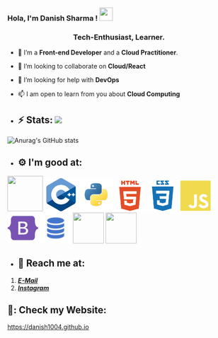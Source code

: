 ### Hola, I'm Danish Sharma !  <img src="https://camo.githubusercontent.com/35d3d11359a49bf12aebb834cc13fd81b95eff4e/68747470733a2f2f6d656469612e67697068792e636f6d2f6d656469612f6876524a434c467a6361737252346961377a2f67697068792e676966" height="30px" width="30px">

 ### <div align=center>  Tech-Enthusiast, Learner.

- 🌱 I’m a **Front-end Developer** and a **Cloud Practitioner**.
- 👯 I’m looking to collaborate on **Cloud/React**
- 🤝 I’m looking for help with **DevOps**
- 📫 I am open to learn from you about **Cloud Computing**

- ## :zap: Stats:                                                                 ![](https://visitor-badge.laobi.icu/badge?page_id=Danish1004.Danish1004)

 ![Anurag's GitHub stats](https://github-readme-stats.vercel.app/api?username=Danish1004&show_icons=true&theme=default)

- ## :gear: I'm good at:
 <img src="https://cdn.iconscout.com/icon/free/png-512/c-programming-569564.png" height="80" width="80"> <img src="https://raw.githubusercontent.com/devicons/devicon/master/icons/cplusplus/cplusplus-original.svg" alt="cplusplus" width="75" height="75"/>  <img src="https://raw.githubusercontent.com/github/explore/80688e429a7d4ef2fca1e82350fe8e3517d3494d/topics/python/python.png" height="75" width="75"> <img src="https://raw.githubusercontent.com/devicons/devicon/master/icons/html5/html5-plain-wordmark.svg" alt="cplusplus" width="70" height="70"/> <img src="https://raw.githubusercontent.com/devicons/devicon/master/icons/css3/css3-plain-wordmark.svg" alt="cplusplus" width="70" height="70"/> <img src="https://raw.githubusercontent.com/devicons/devicon/master/icons/javascript/javascript-plain.svg" alt="cplusplus" width="70" height="70"/> <img src="https://raw.githubusercontent.com/devicons/devicon/master/icons/bootstrap/bootstrap-plain.svg" alt="cplusplus" width="70" height="70"/> <img src="https://raw.githubusercontent.com/github/explore/80688e429a7d4ef2fca1e82350fe8e3517d3494d/topics/sql/sql.png" height="70" width="70"/> <img src="https://cdn.jsdelivr.net/gh/devicons/devicon/icons/react/react-original.svg" height="70" width="70"> <img src="https://cdn.jsdelivr.net/gh/devicons/devicon/icons/git/git-original.svg" height="70" width="70" />
          
- ## :rocket: Reach me at:
1. [__*E-Mail*__](mailto:danishsharma13255@gmail.com)
2. [__*Instagram*__](https://www.instagram.com/Danish_1004/)
## 🌠: Check my Website:
 https://danish1004.github.io
